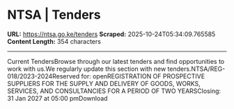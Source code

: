 # NTSA | Tenders

**URL:** https://ntsa.go.ke/tenders
**Scraped:** 2025-10-24T05:34:09.765585
**Content Length:** 354 characters

---

Current TendersBrowse through our latest tenders and find opportunities to work with us.We regularly update this section with new tenders.NTSA/REG-018/2023-2024Reserved for: openREGISTRATION OF PROSPECTIVE SUPPLIERS FOR THE SUPPLY AND DELIVERY OF GOODS, WORKS, SERVICES, AND CONSULTANCIES FOR A PERIOD OF TWO YEARSClosing: 31 Jan 2027 at 05:00 pmDownload